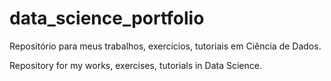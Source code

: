 # data_science_portfolio
Repositório para meus trabalhos, exercícios, tutoriais em Ciência de Dados.

Repository for my works, exercises, tutorials in Data Science.
